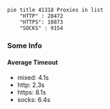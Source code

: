 
```mermaid
pie title 41318 Proxies in list
    "HTTP" : 28472
    "HTTPS": 10873
    "SOCKS" : 9154
```

### Some Info
#### Average Timeout

- mixed: 4.1s
- http: 2.3s
- https: 8.1s
- socks: 6.4s